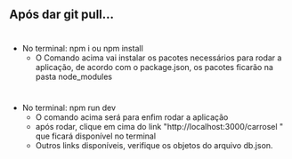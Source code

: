 ## Após dar git pull...
#

- No terminal: npm i ou npm install  
    - O Comando acima vai instalar os pacotes necessários para rodar a aplicação, de acordo com o package.json, os pacotes ficarão na pasta node_modules
#
- No terminal: npm run dev 
    - O comando acima será para enfim rodar a aplicação
    - após rodar, clique em cima do link "http://localhost:3000/carrosel " que ficará disponível no terminal 
    - Outros links disponíveis, verifique os objetos do arquivo db.json.
